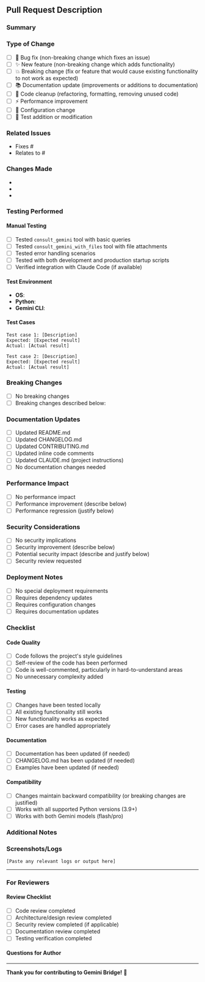 ## Pull Request Description

### Summary
<!-- Provide a brief summary of the changes in this PR -->

### Type of Change
<!-- Please delete options that are not relevant -->

- [ ] 🐛 Bug fix (non-breaking change which fixes an issue)
- [ ] ✨ New feature (non-breaking change which adds functionality)  
- [ ] 💥 Breaking change (fix or feature that would cause existing functionality to not work as expected)
- [ ] 📚 Documentation update (improvements or additions to documentation)
- [ ] 🧹 Code cleanup (refactoring, formatting, removing unused code)
- [ ] ⚡ Performance improvement
- [ ] 🔧 Configuration change
- [ ] 🧪 Test addition or modification

### Related Issues
<!-- Link any related issues using keywords like "Fixes #123" or "Relates to #456" -->

- Fixes #
- Relates to #

### Changes Made
<!-- Describe the specific changes made in this PR -->

- 
- 
- 

### Testing Performed
<!-- Describe how you tested these changes -->

#### Manual Testing
- [ ] Tested `consult_gemini` tool with basic queries
- [ ] Tested `consult_gemini_with_files` tool with file attachments  
- [ ] Tested error handling scenarios
- [ ] Tested with both development and production startup scripts
- [ ] Verified integration with Claude Code (if available)

#### Test Environment
- **OS**: <!-- e.g., macOS 14.0, Ubuntu 22.04 -->
- **Python**: <!-- e.g., 3.11.5 -->
- **Gemini CLI**: <!-- e.g., 1.2.3 -->

#### Test Cases
<!-- List specific test cases you ran -->
```
Test case 1: [Description]
Expected: [Expected result]  
Actual: [Actual result]

Test case 2: [Description]
Expected: [Expected result]
Actual: [Actual result]
```

### Breaking Changes
<!-- If this introduces breaking changes, describe them and provide migration instructions -->

- [ ] No breaking changes
- [ ] Breaking changes described below:

<!-- Migration instructions for breaking changes -->

### Documentation Updates
<!-- Check all that apply -->

- [ ] Updated README.md
- [ ] Updated CHANGELOG.md
- [ ] Updated CONTRIBUTING.md  
- [ ] Updated inline code comments
- [ ] Updated CLAUDE.md (project instructions)
- [ ] No documentation changes needed

### Performance Impact
<!-- Describe any performance implications -->

- [ ] No performance impact
- [ ] Performance improvement (describe below)
- [ ] Performance regression (justify below)

### Security Considerations
<!-- Check all that apply -->

- [ ] No security implications
- [ ] Security improvement (describe below)
- [ ] Potential security impact (describe and justify below)
- [ ] Security review requested

### Deployment Notes
<!-- Any special considerations for deploying this change -->

- [ ] No special deployment requirements
- [ ] Requires dependency updates
- [ ] Requires configuration changes  
- [ ] Requires documentation updates

### Checklist
<!-- Please review and check all items before submitting -->

#### Code Quality
- [ ] Code follows the project's style guidelines
- [ ] Self-review of the code has been performed
- [ ] Code is well-commented, particularly in hard-to-understand areas
- [ ] No unnecessary complexity added

#### Testing  
- [ ] Changes have been tested locally
- [ ] All existing functionality still works
- [ ] New functionality works as expected
- [ ] Error cases are handled appropriately

#### Documentation
- [ ] Documentation has been updated (if needed)
- [ ] CHANGELOG.md has been updated (if needed)
- [ ] Examples have been updated (if needed)

#### Compatibility
- [ ] Changes maintain backward compatibility (or breaking changes are justified)
- [ ] Works with all supported Python versions (3.9+)
- [ ] Works with both Gemini models (flash/pro)

### Additional Notes
<!-- Any additional information that reviewers should know -->

### Screenshots/Logs
<!-- Include any relevant screenshots, logs, or output -->

```
[Paste any relevant logs or output here]
```

---

### For Reviewers

#### Review Checklist
- [ ] Code review completed
- [ ] Architecture/design review completed
- [ ] Security review completed (if applicable)
- [ ] Documentation review completed
- [ ] Testing verification completed

#### Questions for Author
<!-- Reviewers can add questions here -->

---

**Thank you for contributing to Gemini Bridge!** 🙏